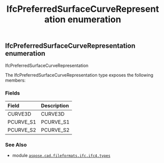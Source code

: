 ﻿---
title: IfcPreferredSurfaceCurveRepresentation enumeration
second_title: Aspose.CAD for Python via .NET API References
description: 
type: docs
weight: 3220
url: /aspose.cad.fileformats.ifc.ifc4.types/ifcpreferredsurfacecurverepresentation/
is_root: false
---

## IfcPreferredSurfaceCurveRepresentation enumeration

IfcPreferredSurfaceCurveRepresentation



The IfcPreferredSurfaceCurveRepresentation type exposes the following members:

### Fields
| Field | Description |
| :- | :- |
| CURVE3D | CURVE3D |
| PCURVE_S1 | PCURVE_S1 |
| PCURVE_S2 | PCURVE_S2 |



### See Also
* module [`aspose.cad.fileformats.ifc.ifc4.types`](..)
